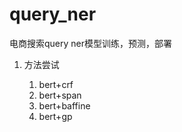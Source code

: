 # query_ner
电商搜索query ner模型训练，预测，部署


1. 方法尝试

    1. bert+crf
   2. bert+span
   3. bert+baffine
   4. bert+gp
